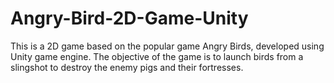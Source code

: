 # Angry-Bird-2D-Game-Unity
This is a 2D game based on the popular game Angry Birds, developed using Unity game engine. The objective of the game is to launch birds from a slingshot to destroy the enemy pigs and their fortresses. 
